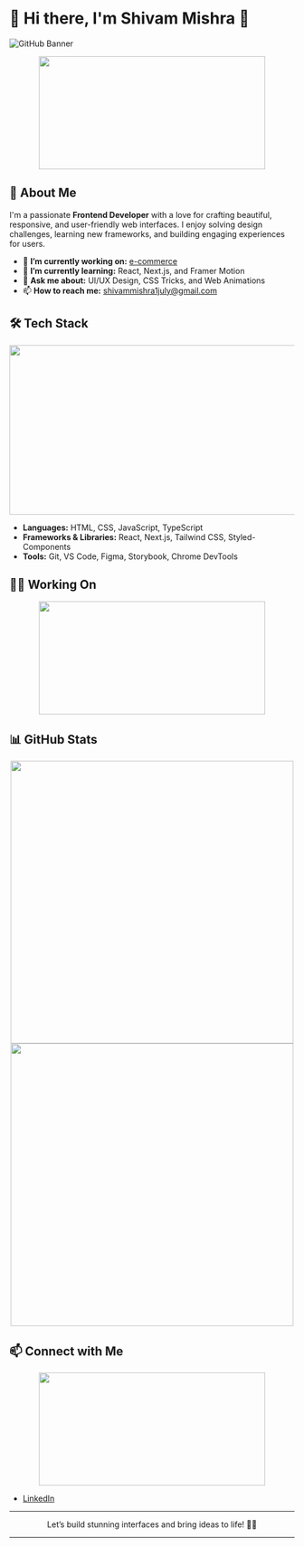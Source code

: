 # 🎯 Hi there, I'm Shivam Mishra 👋

![GitHub Banner](./An_anime-style_GitHub_profile_banner_for_a_develop.png)

<p align="center">
  <img src="https://media.giphy.com/media/ZVik7pBtu9dNS/giphy.gif" width="400" height="200"/>
</p>

## 🚀 About Me

I'm a passionate **Frontend Developer** with a love for crafting beautiful, responsive, and user-friendly web interfaces. I enjoy solving design challenges, learning new frameworks, and building engaging experiences for users.

- 🔭 **I’m currently working on:** [e-commerce](https://github.com/yourusername/yourproject)
- 🌱 **I’m currently learning:** React, Next.js, and Framer Motion
- 💬 **Ask me about:** UI/UX Design, CSS Tricks, and Web Animations
- 📫 **How to reach me:** shivammishra1july@gmail.com

## 🛠️ Tech Stack

<p align="center">
  <img src="https://media.giphy.com/media/QssGEmpkyEOhBCb7e1/giphy.gif" width="600" height="300"/>
</p>

- **Languages:** HTML, CSS, JavaScript, TypeScript
- **Frameworks & Libraries:** React, Next.js, Tailwind CSS, Styled-Components
- **Tools:** Git, VS Code, Figma, Storybook, Chrome DevTools

## 🧑‍💻 Working On

<p align="center">
  <img src="https://media.giphy.com/media/xT9IgzoKnwFNmISR8I/giphy.gif" width="400" height="200"/>
</p>

## 📊 GitHub Stats

<p align="center">
  <img src="https://github-readme-stats.vercel.app/api?username=yourusername&show_icons=true&theme=radical" width="500"/>
  <img src="https://github-readme-stats.vercel.app/api/top-langs/?username=yourusername&layout=compact&theme=radical" width="500"/>
</p>

## 📫 Connect with Me

<p align="center">
  <img src="https://media.giphy.com/media/jpVnC65DmYeyRL4LHS/giphy.gif" width="400" height="200"/>
</p>

- [LinkedIn](https://www.linkedin.com/in/shivam-mishra-723205254/)

---

<p align="center">Let’s build stunning interfaces and bring ideas to life! 🎨🚀</p>

---

